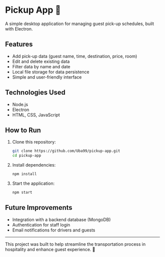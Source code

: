 # Pickup App 🚐

A simple desktop application for managing guest pick-up schedules, built with Electron.

## Features
- Add pick-up data (guest name, time, destination, price, room)
- Edit and delete existing data
- Filter data by name and date
- Local file storage for data persistence
- Simple and user-friendly interface

## Technologies Used
- Node.js
- Electron
- HTML, CSS, JavaScript

## How to Run
1. Clone this repository:
    ```bash
    git clone https://github.com/Uba99/pickup-app.git
    cd pickup-app
    ```
2. Install dependencies:
    ```bash
    npm install
    ```
3. Start the application:
    ```bash
    npm start
    ```

## Future Improvements
- Integration with a backend database (MongoDB)
- Authentication for staff login
- Email notifications for drivers and guests

---

This project was built to help streamline the transportation process in hospitality and enhance guest experience. 🚐

